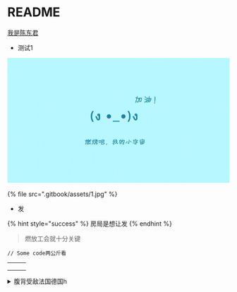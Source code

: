 # README

[我是陈东君](%E4%BD%A0%E5%A5%BD%EF%BC%8C%E6%88%91%E6%98%AF%E9%99%88%E4%B8%9C%E5%90%9B.md)

* 测试1

![测试·1](.gitbook/assets/1.jpg)

{% file src=".gitbook/assets/1.jpg" %}

* 发

{% hint style="success" %}
房局是想让发
{% endhint %}

> 燃放工会就十分关键

```
// Some code两公斤看

```

|   |   |   |
| - | - | - |
|   |   |   |
|   |   |   |
|   |   |   |

<details>

<summary>腹背受敌法国德国h</summary>



</details>
